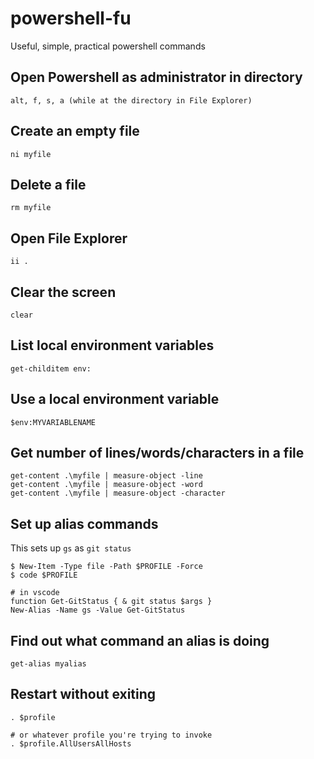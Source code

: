 # powershell-fu
Useful, simple, practical powershell commands

## Open Powershell as administrator in directory
```
alt, f, s, a (while at the directory in File Explorer)
```

## Create an empty file
```
ni myfile
```

## Delete a file
```
rm myfile
```

## Open File Explorer
```
ii .
```

## Clear the screen
```
clear
```

## List local environment variables
```
get-childitem env:
```

## Use a local environment variable
```
$env:MYVARIABLENAME
```

## Get number of lines/words/characters in a file
```
get-content .\myfile | measure-object -line
get-content .\myfile | measure-object -word
get-content .\myfile | measure-object -character
```

## Set up alias commands
This sets up `gs` as `git status`
```
$ New-Item -Type file -Path $PROFILE -Force
$ code $PROFILE

# in vscode
function Get-GitStatus { & git status $args }
New-Alias -Name gs -Value Get-GitStatus
```

## Find out what command an alias is doing
```
get-alias myalias
```

## Restart without exiting
```
. $profile

# or whatever profile you're trying to invoke
. $profile.AllUsersAllHosts
```
